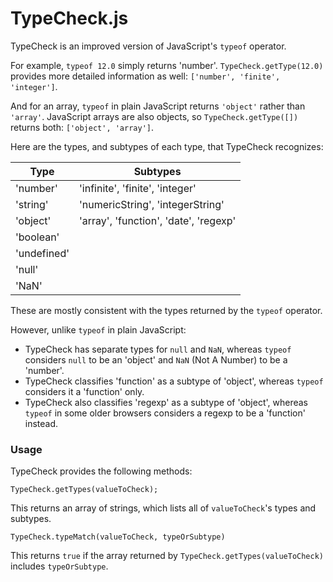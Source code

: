 # TypeCheck.js

TypeCheck is an improved version of JavaScript's `typeof` operator. 

For example, `typeof 12.0` simply returns 'number'. `TypeCheck.getType(12.0)` provides more detailed information as well: `['number', 'finite', 'integer']`.

And for an array, `typeof` in plain JavaScript returns `'object'` rather than `'array'`. JavaScript arrays are also objects, so `TypeCheck.getType([])` returns both: `['object', 'array']`.

Here are the types, and subtypes of each type, that TypeCheck recognizes:

| Type        | Subtypes                              |
|-------------|---------------------------------------|
| 'number'    | 'infinite', 'finite', 'integer'       |
| 'string'    | 'numericString', 'integerString'      |
| 'object'    | 'array', 'function', 'date', 'regexp' |
| 'boolean'   |                                       |
| 'undefined' |                                       |
| 'null'      |                                       |
| 'NaN'       |                                       |

These are mostly consistent with the types returned by the `typeof` operator.

However, unlike `typeof` in plain JavaScript:

- TypeCheck has separate types for `null` and `NaN`, whereas `typeof` considers `null` to be an 'object' and `NaN` (Not A Number) to be a 'number'.
- TypeCheck classifies 'function' as a subtype of 'object', whereas `typeof` considers it a 'function' only.
- TypeCheck also classifies 'regexp' as a subtype of 'object', whereas `typeof` in some older browsers considers a regexp to be a 'function' instead.

### Usage

TypeCheck provides the following methods:

```
TypeCheck.getTypes(valueToCheck);
```

This returns an array of strings, which lists all of `valueToCheck`'s types and subtypes.

```
TypeCheck.typeMatch(valueToCheck, typeOrSubtype)
```

This returns `true` if the array returned by `TypeCheck.getTypes(valueToCheck)` includes `typeOrSubtype`.
